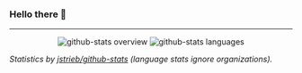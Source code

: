 ### Hello there 👋

---

<div align="center">

![github-stats overview](https://github.com/Phoenix1747/github-stats/blob/master/generated/overview.svg)
![github-stats languages](https://github.com/Phoenix1747/github-stats/blob/master/generated/languages.svg)

</div>

_Statistics by [jstrieb/github-stats](https://github.com/jstrieb/github-stats) (language stats ignore organizations)._

<!--
⚡ Fun fact: This is a [Github secret](https://youtu.be/cvh0nX08nRw)!
-->

<!--
**Phoenix1747/Phoenix1747** is a ✨ _special_ ✨ repository because its `README.md` (this file) appears on your GitHub profile.

Here are some ideas to get you started:

- 🔭 I’m currently working on ...
- 🌱 I’m currently learning ...
- 👯 I’m looking to collaborate on ...
- 🤔 I’m looking for help with ...
- 💬 Ask me about ...
- 📫 How to reach me: ...
- 😄 Pronouns: ...
- ⚡ Fun fact: ...
-->

